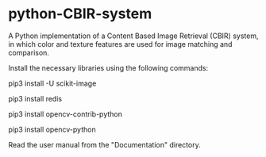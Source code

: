 # python-CBIR-system
A Python implementation of a Content Based Image Retrieval (CBIR) system, in which color and texture features are used for image matching and comparison.


Install the necessary libraries using the following commands:

pip3 install -U scikit-image

pip3 install redis

pip3 install opencv-contrib-python

pip3 install opencv-python
  
  
Read the user manual from the "Documentation" directory.

